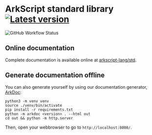 # ArkScript standard library [![Latest version](https://img.shields.io/github/v/release/arkscript-lang/ark?include_prereleases&style=for-the-badge)](https://img.shields.io/github/v/release/arkscript-lang/ark?style=for-the-badge&include_prereleases)

![GitHub Workflow Status](https://img.shields.io/github/workflow/status/ArkScript-lang/std/CI?logo=cmake&style=for-the-badge)

## Online documentation

Complete documentation is available online at [arkscript-lang/std](https://arkscript-lang.github.io/std/).

## Generate documentation offline

You can also generate yourself by using our documentation generator, [ArkDoc](https://github.com/ArkScript-lang/ArkDoc):

```shell
python3 -m venv venv
source ./venv/bin/activate
pip install -r requirements.txt
python -m arkdoc <version> . --html out
cd out && python -m http.server
```

Then, open your webbrowser to go to `http://localhost:8000/`.
